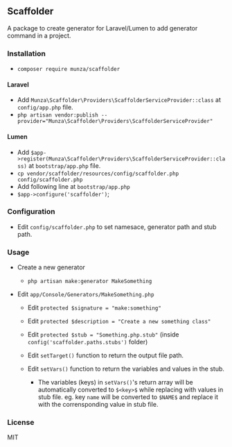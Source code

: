## Scaffolder

A package to create generator for Laravel/Lumen to add generator command in a project.

### Installation
- `composer require munza/scaffolder`

#### Laravel
- Add `Munza\Scaffolder\Providers\ScaffolderServiceProvider::class` at `config/app.php` file.
- `php artisan vendor:publish --provider="Munza\Scaffolder\Providers\ScaffolderServiceProvider"`

#### Lumen
- Add `$app->register(Munza\Scaffolder\Providers\ScaffolderServiceProvider::class)` at `bootstrap/app.php` file.
- `cp vendor/scaffolder/resources/config/scaffolder.php config/scaffolder.php`
- Add following line at `bootstrap/app.php`
- `$app->configure('scaffolder')`;

### Configuration
- Edit `config/scaffolder.php` to set namesace, generator path and stub path.

### Usage
- Create a new generator
    - `php artisan make:generator MakeSomething`


- Edit `app/Console/Generators/MakeSomething.php`

    - Edit `protected $signature = "make:something"`

    - Edit `protected $description = "Create a new something class"`

    - Edit `protected $stub = "Something.php.stub"` (inside `config('scaffolder.paths.stubs')` folder)

    - Edit `setTarget()` function to return the output file path.

    - Edit `setVars()` function to return the variables and values in the stub.
        - The variables (keys) in `setVars()`'s return array will be automatically converted to `$<key>$` while replacing with values in stub file. eg. key `name` will be converted to `$NAME$` and replace it with the corrensponding value in stub file.

### License
MIT
